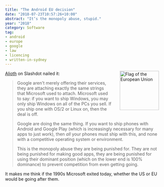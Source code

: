 ```yaml
---
title: "The Android EU decision"
date: "2018-07-23T10:57:26+10:00"
abstract: "It’s the monopoly abuse, stupid."
year: "2018"
category: Software
tag:
- android
- europe
- google
- law
- licencing
- written-in-sydney
---
```

<p><img src="https://rubenerd.com/files/2018/Flag_of_Europe.svg" alt="Flag of the European Union" style="width:128px; float:right; margin:0 0 1em 2em" /></p>

[Alioth] on Slashdot nailed it:

> Google aren't merely offering their services, they are attaching exactly the same strings that Microsoft used to attach. Microsoft used to say: if you want to ship Windows, you may only ship Windows on all of the PCs you sell. If you ship one with OS/2 or Linux on, then the deal is off.
> 
> Google are doing the same thing. If you want to ship phones with Android and Google Play (which is increasingly necessary for many apps to just work), then *all* your phones must ship with this, and none with a competitive operating system or environment.
> 
> This is the monopoly abuse they are being punished for. They are not being punished for making good apps, they are being punished for using their dominant position (which on the lower end is 100% dominance) to prevent competition from even getting going.

It makes me think if the 1990s Microsoft exited today, whether the US or EU would be going after them.

[Alioth]: https://tech.slashdot.org/story/18/07/18/0636205/eu-regulators-fine-google-record-5-billion-in-android-case

